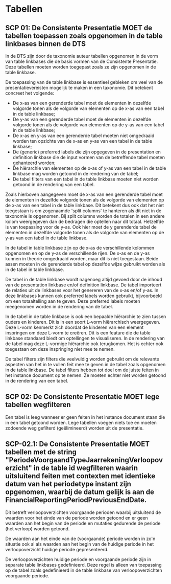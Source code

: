 # Tabellen

## **SCP 01: De Consistente Presentatie MOET de tabellen toepassen zoals opgenomen in de table linkbases binnen de DTS**

In de DTS zijn door de taxonomie auteur tabellen opgenomen in de vorm van table linkbases die de basis vormen van de Consistente Presentatie. Deze tabellen moeten worden toegepast zoals ze zijn opgenomen in de table linkbase.

De toepassing van de table linkbase is essentieel gebleken om veel van de presentatievereisten mogelijk te maken in een taxonomie. Dit betekent concreet het volgende:

- De x-as van een gerenderde tabel moet de elementen in dezelfde volgorde tonen als de volgorde van elementen op de x-as van een tabel in de table linkbase;
- De y-as van een gerenderde tabel moet de elementen in dezelfde volgorde tonen als de volgorde van elementen op de y-as van een tabel in de table linkbase;
- De x-as en y-as van een gerenderde tabel moeten niet omgedraaid worden ten opzichte van de x-as en y-as van een tabel in de table linkbase;
- De (generic) preferred labels die zijn opgegeven in de presentation en definition linkbase die de input vormen van de betreffende tabel moeten gehanteerd worden;
- De hiërarchie van elementen op de x-as of y-as van een tabel in de table linkbase mag worden getoond in de rendering van de tabel;
- De tabel filters van een tabel in de table linkbase moeten niet worden getoond in de rendering van een tabel.

Zoals hierboven aangegeven moet de x-as van een gerenderde tabel moet de elementen in dezelfde volgorde tonen als de volgorde van elementen op de x-as van een tabel in de table linkbase. Dit betekent dus ook dat het niet toegestaan is om zogenaamde 'split columns' te hanteren als dit niet in de taxonomie is opgenomen. Bij split columns worden de totalen in een andere kolom weergegeven dan de bedragen die optellen naar dit totaal. Hetzelfde is van toepassing voor de y-as. Ook hier moet de y gerenderde tabel de elementen in dezelfde volgorde tonen als de volgorde van elementen op de y-as van een tabel in de table linkbase.

In de tabel in table linkbase zijn op de x-as de verschillende kolommen opgenomen en op de y-as de verschillende rijen. De x-as en de y-as kunnen in theorie omgedraaid worden, maar dit is niet toegestaan. Beide assen moeten in de gerenderde tabel op dezelfde wijze gebruikt worden als in de tabel in table linkbase.

De tabel in de table linkbase wordt nagenoeg altijd gevoed door de inhoud van de presentation linkbase en/of definition linkbase. De tabel importeert de relaties uit de linkbases voor het genereren van de x-as en/of y-as. In deze linkbases kunnen ook preferred labels worden gebruikt, bijvoorbeeld om een totaaltelling aan te geven. Deze preferred labels moeten meegenomen worden in de rendering van de tabel.

In de tabel in de table linkbase is ook een bepaalde hiërarchie te zien tussen ouders en kinderen. Dit is in een soort L-vorm hiërarchisch weergegeven. Deze L-vorm kenmerkt zich doordat de kinderen van een element inspringen om deze L-vorm te creëren. Dit is een feature die de table linkbase standaard biedt om optellingen te visualiseren. In de rendering van de tabel mag deze L-vormige hiërarchie ook terugkomen. Het is echter ook toegestaan om deze inspringing niet mee te nemen.

De tabel filters zijn filters die veelvuldig worden gebruikt om de relevante aspecten van het in te vullen feit mee te geven in de tabel zoals opgenomen in de table linkbase. De tabel filters hebben tot doel om de juiste feiten in het instance document op te nemen. Ze moeten echter niet worden getoond in de rendering van een tabel.

## **SCP 02: De Consistente Presentatie MOET lege tabellen wegfilteren**

Een tabel is leeg wanneer er geen feiten in het instance document staan die in een tabel getoond worden. Lege tabellen voegen niets toe en moeten zodoende weg gefilterd (geëlimineerd) worden uit de presentatie.

## **SCP-02.1: De Consistente Presentatie MOET tabellen met de string &quot;PeriodeVoorgaandTypeJaarrekeningVerloopoverzicht&quot; in de table id wegfilteren waarin uitsluitend feiten met contexten met identieke datum van het periodetype instant zijn opgenomen, waarbij de datum gelijk is aan de FinancialReportingPeriodPreviousEndDate.**

Dit betreft verloopoverzichten voorgaande perioden waarbij uitsluitend de waarden voor het einde van de periode worden getoond en er geen waarden aan het begin van de periode en mutaties gedurende de periode (het verloop) worden getoond.

De waarden aan het einde van de (voorgaande) periode worden in zo'n situatie ook al als waarden aan het begin van de huidige periode in het verloopoverzicht huidige periode gepresenteerd.

De verloopoverzichten huidige periode en voorgaande periode zijn in separate table linkbases gedefinieerd. Deze regel is alleen van toepassing op de tabel zoals gedefinieerd in de table linkbase van verloopoverzichten voorgaande periode.
